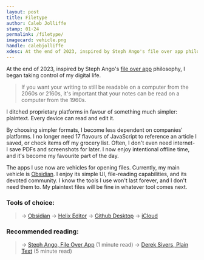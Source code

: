 ```yaml
---
layout: post
title: Filetype
author: Caleb Jolliffe
stamp: 01·24
permalink: /filetype/
imagecard: vehicle.png
handle: calebjolliffe
xdesc: At the end of 2023, inspired by Steph Ango's file over app philosophy, I began taking control of my digital life. I ditched proprietary platforms in favour of something much simpler...
---
```


At the end of 2023, inspired by Steph Ango's [file over app](https://stephango.com/file-over-app) philosophy, I began taking control of my digital life.

> If you want your writing to still be readable on a computer from the 2060s or 2160s, it's important that your notes can be read on a computer from the 1960s.

I ditched proprietary platforms in favour of something much simpler: plaintext. Every device can read and edit it.

By choosing simpler formats, I become less dependent on companies' platforms. I no longer need 17 flavours of JavaScript to reference an article I saved, or check items off my grocery list. Often, I don't even need internet- I save PDFs and screenshots for later. I now enjoy intentional offline time, and it's become my favourite part of the day.

The apps I use now are vehicles for opening files. Currently, my main vehicle is [Obsidian](https://obsidian.md). I enjoy its simple UI, file-reading capabilities, and its devoted community. I know the tools I use won't last forever, and I don't need them to. My plaintext files will be fine in whatever tool comes next.

### Tools of choice:
> → [Obsidian](https://obsidian.md)
> → [Helix Editor](https://helix-editor.com)
> → [Github Desktop](https://desktop.github.com)
> → [iCloud](https://www.icloud.com)

### Recommended reading:
> → [Steph Ango, File Over App](https://stephango.com/file-over-app) (1 minute read)
> → [Derek Sivers, Plain Text](https://sive.rs/plaintext) (5 minute read)